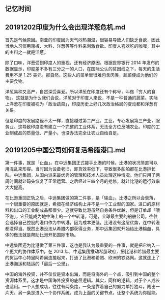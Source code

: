 ## 记忆时间

## 20191202印度为什么会出现洋葱危机.md

首先是气候原因。南亚的印度因为天气闷热潮湿，很容易导致人们缺乏食欲，因此当地人习惯用辣椒、大料、洋葱等等作料来刺激食欲。印度人喜欢吃的咖喱，其中的主料之一就是洋葱。

除了口味，洋葱受到印度人的重视，还有经济原因。根据世界银行 2014 年发布的数据显示，印度差不多有三分之一的人口，在国际公认的贫困线之下，每天的生活费用不足 1.25 美元。那自然，这些人的菜单里很难包含肉类，蔬菜便成为他们的主要食物。

洋葱易种又高产，自然深受喜爱。所以洋葱在印度还有个称号，叫做「穷人的食物」。这就是为什么我们会说，洋葱对于印度人来说，不是一种普通的蔬菜。实际上洋葱在印度被视为「政治蔬菜」，印度历史上好几次政治格局的变动都和洋葱有关系。

但是印度的发展路径不太一样，直接越过第二产业，工业，专心发展第三产业，服务业。这导致印度没有建立一个完整的工业体系，无法全方位反哺农业。印度的工业制成品的质量低、产量小，也没办法完全让农业自给自足。

## 20191205中国公司如何复活希腊港口.md

第一件事，就是「止血」。在中远集团正式接手比港的时候，比港的状况简直可以用混乱来形容。当时因为设备老旧，卸货效率低下，导致很多船舶都在比港排长队。中远集团，从国内派来最优秀的管理和技术人员处理这种情况。他们只用了两周时间就让码头恢复了正常运营。之后经过三四个月的抢修，就让比港的运行效率大大提高。

在比港重回正轨之后，中远集团做的第二件事，是「输血」。比港之所以会衰落，一个很重要的原因就是，希腊在经济结构上并不是一个工业型的国家。进口的原材料和出口的工业制成品都很少。这就导致比港虽然自身条件优越，但是订单却「喂不饱」，它只能成为地中海上的一个中转港。可是，全球最主要的船舶公司，往往会选择自己控股的港口作为中转港，因为成本更低。比港没有这层优势，连中转港都没得当。既然比港没法从希腊内部获得业务，那中远集团就开始给比港输血，具体的做法就是帮助比港开拓国际市场。

中远集团还为比港做了第三件事，这也是我认为最重要的一件事，就是把它纳入一个更大的协作体系中。在 2013 年，中远集团推动希腊政府，把比港和希腊最主要的货运中心特里阿希奥连接起来，打通了比港和希腊、欧洲的铁路网。这就连上了比港海运和陆运的「最后一公里」。

中国的海外投资，并不仅仅是资本出海，而是将海外的一个点，吸引到中国的整个资源体系里。这才是中国海外投资的底层逻辑。其实，同样的逻辑，对于个人成长也适用。一个人想成功，往往有两条路，一条是靠着自己的努力单打独斗，闯出一片天。另一条是进入一个协作系统，成为上面的关键节点，让整个系统为你赋能。


